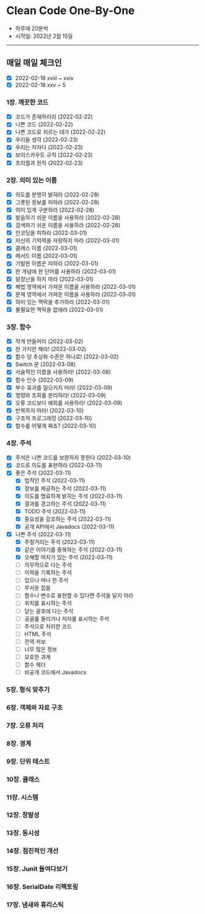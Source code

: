# Clean Code One-By-One
* 하루에 20분씩
* 시작일: 2022년 2월 15일
---
## 매일 매일 체크인
- [x] 2022-02-16 xviii ~ xxiv
- [x] 2022-02-18 xxv ~ 5

### 1장. 깨끗한 코드
- [x] 코드가 존재하리라 (2022-02-22)
- [x] 나쁜 코드 (2022-02-22)
- [x] 나쁜 코드로 치르는 대가 (2022-02-22)
- [x] 우리들 생각 (2022-02-23)
- [x] 우리는 저자다 (2022-02-23)
- [x] 보이스카우트 규칙 (2022-02-23)
- [x] 프리퀄과 원칙 (2022-02-23)

### 2장. 의미 있는 이름
- [x] 의도를 분명히 밝혀라 (2022-02-28)
- [x] 그릇된 정보를 피하라 (2022-02-28)
- [x] 의미 있게 구분하라 (2022-02-28)
- [x] 발음하기 쉬운 이름을 사용하라 (2022-02-28)
- [x] 검색하기 쉬운 이름을 사용하라 (2022-02-28)
- [x] 인코딩을 피하라 (2022-03-01)
- [x] 자신의 기억력을 자랑하지 마라 (2022-03-01)
- [x] 클래스 이름 (2022-03-01)
- [x] 메서드 이름 (2022-03-01)
- [x] 기발한 이름은 피하라 (2022-03-01)
- [x] 한 개념에 한 단어를 사용하라 (2022-03-01)
- [x] 말장난을 하지 마라 (2022-03-01)
- [x] 해법 영역에서 가져온 이름을 사용하라 (2022-03-01)
- [x] 문제 영역에서 가져온 이름을 사용하라 (2022-03-01)
- [x] 의미 있는 맥락을 추가하라 (2022-03-01)
- [x] 불필요한 맥락을 없애라 (2022-03-01)

### 3장. 함수
- [x] 작게 만들어라 (2022-03-02)
- [x] 한 가지만 해라! (2022-03-02)
- [x] 함수 당 추상화 수준은 하나로! (2022-03-02)
- [x] Switch 문 (2022-03-08)
- [x] 서술적인 이름을 사용하라! (2022-03-08)
- [x] 함수 인수 (2022-03-09)
- [x] 부수 효과를 일으키지 마라! (2022-03-09)
- [x] 명령와 조회를 분리하라! (2022-03-09)
- [x] 오류 코드보다 예외를 사용하라! (2022-03-09)
- [x] 반복하지 마라! (2022-03-10)
- [x] 구조적 프로그래밍 (2022-03-10)
- [x] 함수를 어떻게 짜죠? (2022-03-10)

### 4장. 주석
- [x] 주석은 나쁜 코드를 보완하지 못한다 (2022-03-10)
- [x] 코드로 의도를 표현하라 (2022-03-11)
- [x] 좋은 주석 (2022-03-11)
  - [x] 법적인 주석 (2022-03-11)
  - [x] 정보를 제공하는 주석 (2022-03-11)
  - [x] 의도를 명료하게 밝히는 주석 (2022-03-11)
  - [x] 결과를 경고하는 주석 (2022-03-11)
  - [x] TODO 주석 (2022-03-11)
  - [x] 중요성을 강조하는 주석 (2022-03-11)
  - [x] 공개 API에서 Javadocs (2022-03-11)
- [x] 나쁜 주석 (2022-03-11)
  - [x] 주절거리는 주석 (2022-03-11)
  - [x] 같은 이야기를 중복하는 주석 (2022-03-11)
  - [x] 오해할 여지가 있는 주석 (2022-03-11)
  - [ ] 의무적으로 다는 주석
  - [ ] 이력을 기록하는 주석
  - [ ] 있으나 마나 한 주석
  - [ ] 무서운 잡음
  - [ ] 함수나 변수로 표현할 수 있다면 주석을 달지 마라
  - [ ] 위치를 표시하는 주석
  - [ ] 닫는 괄호에 다는 주석
  - [ ] 공골를 돌리거나 저자를 표시하는 주석
  - [ ] 주석으로 처리한 코드
  - [ ] HTML 주석
  - [ ] 전역 저보
  - [ ] 너무 많은 정보
  - [ ] 모호한 과계
  - [ ] 함수 헤더
  - [ ] 비공개 코드에서 Javadocs

### 5장. 형식 맞추기


### 6장. 객체와 자료 구조


### 7장. 오류 처리


### 8장. 경계


### 9장. 단위 테스트



### 10장. 클래스


### 11장. 시스템


### 12장. 창발성


### 13장. 동시성


### 14장. 점진적인 개선


### 15장. Junit 들여다보기


### 16장. SerialDate 리팩토링


### 17장. 냄새와 휴리스틱
